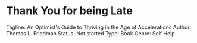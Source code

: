 # Thank You for being Late

Tagline: An Optimist's Guide to Thriving in the Age of Accelerations
Author: Thomas L. Friedman
Status: Not started
Type: Book
Genre: Self Help